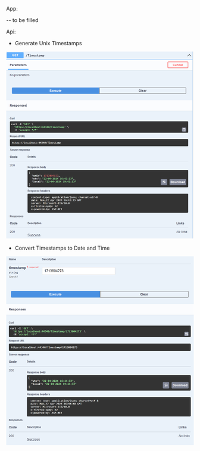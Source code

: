 

App: 

-- to be filled

Api: 

- Generate Unix Timestamps

![GenerateTimestamps](1.PNG)

- Convert Timestamps to Date and Time

![ConvertTimestamps](2.PNG)